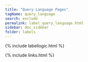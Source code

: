 ```yaml
---
title: "Query Language Pages"
tagName: query_language
search: exclude
permalink: label_query_language.html
sidebar: doc_sidebar
folder: labels
---
```

{% include labellogic.html %}

{% include links.html %}
